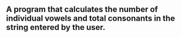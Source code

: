 ## A program that calculates the number of individual vowels and total consonants in the string entered by the user. 
